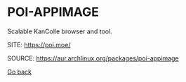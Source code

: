 # POI-APPIMAGE

 Scalable KanColle browser and tool.

 SITE: https://poi.moe/

 SOURCE: https://aur.archlinux.org/packages/poi-appimage

 [Go back](https://portable-linux-apps.github.io/apps.html)
